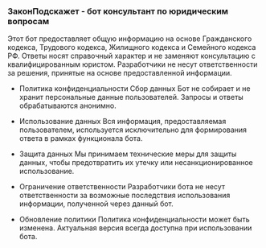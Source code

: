 ### ЗаконПодскажет - бот консультант по юридическим вопросам

Этот бот предоставляет общую информацию на основе Гражданского кодекса, Трудового кодекса, Жилищного кодекса и Семейного кодекса РФ. Ответы носят справочный характер и не заменяют консультацию с квалифицированным юристом. Разработчики не несут ответственности за решения, принятые на основе предоставленной информации.

- Политика конфиденциальности
Сбор данных
Бот не собирает и не хранит персональные данные пользователей. Запросы и ответы обрабатываются анонимно.

- Использование данных
Вся информация, предоставляемая пользователем, используется исключительно для формирования ответа в рамках функционала бота.

- Защита данных
Мы принимаем технические меры для защиты данных, чтобы предотвратить их утечку или несанкционированное использование.

- Ограничение ответственности
Разработчики бота не несут ответственности за возможные последствия использования информации, полученной через данный бот.

- Обновление политики
Политика конфиденциальности может быть изменена. Актуальная версия всегда доступна при использовании бота.